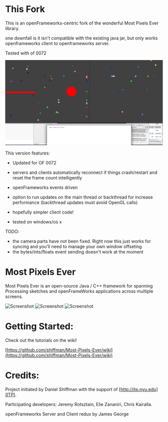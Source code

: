 # This Fork

This is an openFrameworks-centric fork of the wonderful Most Pixels Ever library.  

one downfall is it isn't compatible with the existing java jar, but only works openframeworks client  to openframeworks server.

Tested with of 0072

![](https://github.com/fishkingsin/Most-Pixels-Ever/blob/master/ofxMostPixelsEver/screen_shot.png) 

This version features:

* Updated for OF 0072

* servers and clients automatically reconnect if things crash/restart and reset the frame count intelligently

* openFrameworks events driven

* option to run updates on the main thread or backthread for increase performance (backthread updates must avoid OpenGL calls)

* hopefully simpler client code!

* tested on windows/os x

TODO:
* the camera parts have not been fixed. Right now this just works for syncing and you'll need to manage your own window offseting
* the bytes/ints/floats event sending doesn't work at the moment

# Most Pixels Ever

Most Pixels Ever is an open-source Java / C++ framework for spanning Processing sketches and openFrameWorks applications across multiple screens.

![Screenshot](http://farm3.static.flickr.com/2199/2124879919_6a8e447903_m.jpg)  ![Screenshot](http://farm3.static.flickr.com/2201/2125653100_1954bd6189_m.jpg)  ![Screenshot](http://farm3.static.flickr.com/2190/2124878313_c302b6aac7_m.jpg)

# Getting Started:

Check out the tutorials on the wiki!

[https://github.com/shiffman/Most-Pixels-Ever/wiki](https://github.com/shiffman/Most-Pixels-Ever/wiki)

# Credits:

Project initiated by Daniel Shiffman with the support of [http://itp.nyu.edu](ITP).

Participating developers: Jeremy Rotsztain, Elie Zananiri, Chris Kairalla.

openFrameworks Server and Client redux by James George

